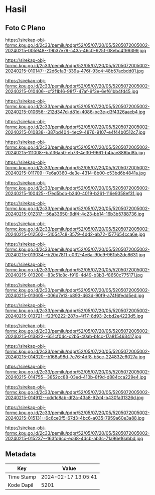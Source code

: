 # Hasil

## Foto C Plano

https://sirekap-obj-formc.kpu.go.id/2c33/pemilu/pdpr/52/05/07/20/05/5205072005002-20240215-005948--19b37e79-c43a-46c0-925f-08ebc4f99399.jpg

https://sirekap-obj-formc.kpu.go.id/2c33/pemilu/pdpr/52/05/07/20/05/5205072005002-20240215-010147--22d6cfa3-339a-476f-93c4-48b57acbdd01.jpg

https://sirekap-obj-formc.kpu.go.id/2c33/pemilu/pdpr/52/05/07/20/05/5205072005002-20240215-010406--cf2f1b16-98f7-47af-9f3e-6ef61bb4fd45.jpg

https://sirekap-obj-formc.kpu.go.id/2c33/pemilu/pdpr/52/05/07/20/05/5205072005002-20240215-010656--212d347d-d81d-4086-bc3e-d3f4326aacb4.jpg

https://sirekap-obj-formc.kpu.go.id/2c33/pemilu/pdpr/52/05/07/20/05/5205072005002-20240215-010838--387bd404-4ec9-4876-9107-e4f44b0512c7.jpg

https://sirekap-obj-formc.kpu.go.id/2c33/pemilu/pdpr/52/05/07/20/05/5205072005002-20240215-111008--ba136a50-eb73-4e30-9661-b4bae886bd8b.jpg

https://sirekap-obj-formc.kpu.go.id/2c33/pemilu/pdpr/52/05/07/20/05/5205072005002-20240215-011709--7e6a0360-de3e-4314-8b00-c53bd6b4841a.jpg

https://sirekap-obj-formc.kpu.go.id/2c33/pemilu/pdpr/52/05/07/20/05/5205072005002-20240215-100425--f7ed5bcb-b240-4019-b261-116e9358ef31.jpg

https://sirekap-obj-formc.kpu.go.id/2c33/pemilu/pdpr/52/05/07/20/05/5205072005002-20240215-012317--56a33650-9df4-4c23-bb14-16b3b5788736.jpg

https://sirekap-obj-formc.kpu.go.id/2c33/pemilu/pdpr/52/05/07/20/05/5205072005002-20240215-012502--510547c8-3579-4dd2-ab72-1577654cca6e.jpg

https://sirekap-obj-formc.kpu.go.id/2c33/pemilu/pdpr/52/05/07/20/05/5205072005002-20240215-013034--b20d7811-c032-4e6a-90c9-961b52dc8631.jpg

https://sirekap-obj-formc.kpu.go.id/2c33/pemilu/pdpr/52/05/07/20/05/5205072005002-20240215-013200--83c51c8c-f919-4d49-b3b3-f8650c775171.jpg

https://sirekap-obj-formc.kpu.go.id/2c33/pemilu/pdpr/52/05/07/20/05/5205072005002-20240215-013605--006d7e13-b893-463d-90f9-a74f6fedd5ed.jpg

https://sirekap-obj-formc.kpu.go.id/2c33/pemilu/pdpr/52/05/07/20/05/5205072005002-20240215-013721--f23f0222-287b-4f17-8d93-2cbd2e4223d5.jpg

https://sirekap-obj-formc.kpu.go.id/2c33/pemilu/pdpr/52/05/07/20/05/5205072005002-20240215-013822--651cf04c-c2b5-40ab-bfcc-17a815463417.jpg

https://sirekap-obj-formc.kpu.go.id/2c33/pemilu/pdpr/52/05/07/20/05/5205072005002-20240215-014320--b168a98d-7e76-4df8-b5cc-224832c6027a.jpg

https://sirekap-obj-formc.kpu.go.id/2c33/pemilu/pdpr/52/05/07/20/05/5205072005002-20240215-014755--3852cc88-03ed-410b-8f9d-d884cca229e4.jpg

https://sirekap-obj-formc.kpu.go.id/2c33/pemilu/pdpr/52/05/07/20/05/5205072005002-20240215-014912--cdc1c8ab-df2a-43a8-92d4-b430fa31326d.jpg

https://sirekap-obj-formc.kpu.go.id/2c33/pemilu/pdpr/52/05/07/20/05/5205072005002-20240215-015131--6c6ce0f5-67d3-4bc6-a035-7959a60e3a88.jpg

https://sirekap-obj-formc.kpu.go.id/2c33/pemilu/pdpr/52/05/07/20/05/5205072005002-20240215-015237--163fd6cc-ec68-4dcb-ab3c-71a96e16abbd.jpg


## Metadata

| Key        | Value               |
| ---------- | ------------------- |
| Time Stamp | 2024-02-17 13:05:41 |
| Kode Dapil | 5201                |



